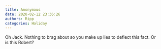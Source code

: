 ```yaml
---
title: Anonymous
date: 2020-02-12 23:36:26
authors: Ripp
categories: Holiday
---
```


 Oh Jack. Nothing to brag about so you make up lies to deflect this fact.
Or is this Robert?